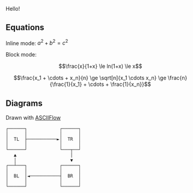 Hello!

## Equations

Inline mode: $a^2 + b^2 = c^2$

Block mode:

$$\frac{x}{1+x} \le ln(1+x) \le x$$

$$\frac{x_1 + \cdots + x_n}{n} \ge \sqrt[n]{x_1 \cdots x_n} \ge \frac{n}{\frac{1}{x_1} + \cdots + \frac{1}{x_n}}$$

## Diagrams

Drawn with [ASCIIFlow](https://asciiflow.com/) 

```
┌──────┐            ┌──────┐
│      │            │      │
│  TL  ├───────────►│  TR  │
│      │            │      │
└──────┘            └───┬──┘
   ▲                    │
   │                    ▼
┌──┴───┐            ┌──────┐
│      │            │      │
│  BL  │◄───────────┤  BR  │
│      │            │      │
└──────┘            └──────┘
```

